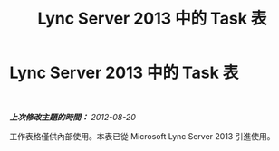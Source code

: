 ﻿---
title: Lync Server 2013 中的 Task 表
TOCTitle: Lync Server 2013 中的 Task 表
ms:assetid: a09858b6-d2cd-4d0c-87ef-37aacf733718
ms:mtpsurl: https://technet.microsoft.com/zh-tw/library/JJ205139(v=OCS.15)
ms:contentKeyID: 49291857
ms.date: 08/10/2015
mtps_version: v=OCS.15
ms.translationtype: HT
---

# Lync Server 2013 中的 Task 表

 

_**上次修改主題的時間：** 2012-08-20_

工作表格僅供內部使用。本表已從 Microsoft Lync Server 2013 引進使用。

